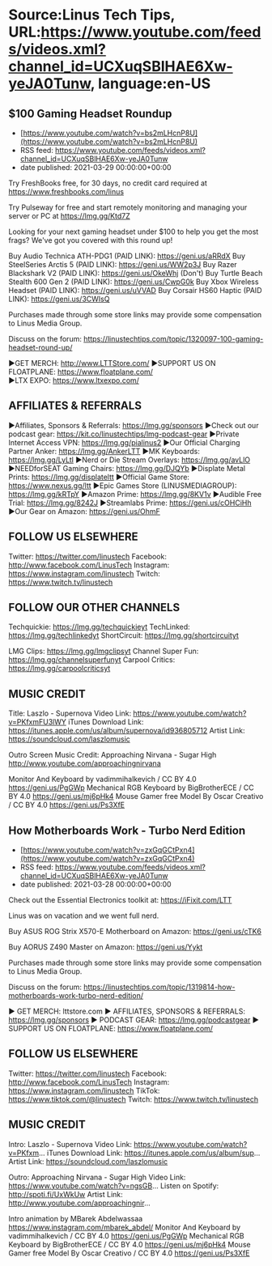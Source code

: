 # Source:Linus Tech Tips, URL:https://www.youtube.com/feeds/videos.xml?channel_id=UCXuqSBlHAE6Xw-yeJA0Tunw, language:en-US

## $100 Gaming Headset Roundup
 - [https://www.youtube.com/watch?v=bs2mLHcnP8U](https://www.youtube.com/watch?v=bs2mLHcnP8U)
 - RSS feed: https://www.youtube.com/feeds/videos.xml?channel_id=UCXuqSBlHAE6Xw-yeJA0Tunw
 - date published: 2021-03-29 00:00:00+00:00

Try FreshBooks free, for 30 days, no credit card required at https://www.freshbooks.com/linus

Try Pulseway for free and start remotely monitoring and managing your server or PC at https://lmg.gg/Ktd7Z

Looking for your next gaming headset under $100 to help you get the most frags? We've got you covered with this round up!

Buy Audio Technica ATH-PDG1 (PAID LINK): https://geni.us/aRRdX
Buy SteelSeries Arctis 5 (PAID LINK): https://geni.us/WW2p3J
Buy Razer Blackshark V2 (PAID LINK): https://geni.us/OkeWhj
(Don't) Buy Turtle Beach Stealth 600 Gen 2 (PAID LINK): https://geni.us/CwpG0k
Buy Xbox Wireless Headset (PAID LINK): https://geni.us/uVVAD
Buy Corsair HS60 Haptic (PAID LINK): https://geni.us/3CWIsQ

Purchases made through some store links may provide some compensation to Linus Media Group.

Discuss on the forum: https://linustechtips.com/topic/1320097-100-gaming-headset-round-up/

►GET MERCH: http://www.LTTStore.com/
►SUPPORT US ON FLOATPLANE: https://www.floatplane.com/  
►LTX EXPO: https://www.ltxexpo.com/   

AFFILIATES & REFERRALS
---------------------------------------------------
►Affiliates, Sponsors & Referrals: https://lmg.gg/sponsors
►Check out our podcast gear: https://kit.co/linustechtips/lmg-podcast-gear
►Private Internet Access VPN: https://lmg.gg/pialinus2
►Our Official Charging Partner Anker: https://lmg.gg/AnkerLTT
►MK Keyboards: https://lmg.gg/LyLtl
►Nerd or Die Stream Overlays: https://lmg.gg/avLlO
►NEEDforSEAT Gaming Chairs: https://lmg.gg/DJQYb
►Displate Metal Prints: https://lmg.gg/displateltt
►Official Game Store: https://www.nexus.gg/ltt
►Epic Games Store (LINUSMEDIAGROUP): https://lmg.gg/kRTpY
►Amazon Prime: https://lmg.gg/8KV1v
►Audible Free Trial: https://lmg.gg/8242J
►Streamlabs Prime: https://geni.us/cOHCiHh
►Our Gear on Amazon: https://geni.us/OhmF

FOLLOW US ELSEWHERE
---------------------------------------------------  
Twitter: https://twitter.com/linustech
Facebook: http://www.facebook.com/LinusTech
Instagram: https://www.instagram.com/linustech
Twitch: https://www.twitch.tv/linustech

FOLLOW OUR OTHER CHANNELS
---------------------------------------------------  
Techquickie: https://lmg.gg/techquickieyt
TechLinked: https://lmg.gg/techlinkedyt
ShortCircuit: https://lmg.gg/shortcircuityt

LMG Clips: https://lmg.gg/lmgclipsyt
Channel Super Fun: https://lmg.gg/channelsuperfunyt
Carpool Critics: https://lmg.gg/carpoolcriticsyt

MUSIC CREDIT
---------------------------------------------------  
Title: Laszlo - Supernova
Video Link: https://www.youtube.com/watch?v=PKfxmFU3lWY
iTunes Download Link: https://itunes.apple.com/us/album/supernova/id936805712
Artist Link: https://soundcloud.com/laszlomusic

Outro Screen Music Credit: Approaching Nirvana - Sugar High http://www.youtube.com/approachingnirvana

Monitor And Keyboard by vadimmihalkevich / CC BY 4.0  https://geni.us/PgGWp
Mechanical RGB Keyboard by BigBrotherECE / CC BY 4.0 https://geni.us/mj6pHk4
Mouse Gamer free Model By Oscar Creativo / CC BY 4.0 https://geni.us/Ps3XfE

## How Motherboards Work - Turbo Nerd Edition
 - [https://www.youtube.com/watch?v=zxGqGCtPxn4](https://www.youtube.com/watch?v=zxGqGCtPxn4)
 - RSS feed: https://www.youtube.com/feeds/videos.xml?channel_id=UCXuqSBlHAE6Xw-yeJA0Tunw
 - date published: 2021-03-28 00:00:00+00:00

Check out the Essential Electronics toolkit at: https://iFixit.com/LTT 

Linus was on vacation and we went full nerd.

Buy ASUS ROG Strix X570-E Motherboard on Amazon: https://geni.us/cTK6

Buy AORUS Z490 Master on Amazon: https://geni.us/Yykt

Purchases made through some store links may provide some compensation to Linus Media Group.

Discuss on the forum: https://linustechtips.com/topic/1319814-how-motherboards-work-turbo-nerd-edition/

► GET MERCH: lttstore.com
► AFFILIATES, SPONSORS & REFERRALS: https://lmg.gg/sponsors
► PODCAST GEAR: https://lmg.gg/podcastgear
► SUPPORT US ON FLOATPLANE: https://www.floatplane.com/

FOLLOW US ELSEWHERE
---------------------------------------------------  
Twitter: https://twitter.com/linustech
Facebook: http://www.facebook.com/LinusTech
Instagram: https://www.instagram.com/linustech
TikTok: https://www.tiktok.com/@linustech
Twitch: https://www.twitch.tv/linustech

MUSIC CREDIT
---------------------------------------------------
Intro: Laszlo - Supernova
Video Link: https://www.youtube.com/watch?v=PKfxm...
iTunes Download Link: https://itunes.apple.com/us/album/sup...
Artist Link: https://soundcloud.com/laszlomusic

Outro: Approaching Nirvana - Sugar High
Video Link: https://www.youtube.com/watch?v=ngsGB...
Listen on Spotify: http://spoti.fi/UxWkUw
Artist Link: http://www.youtube.com/approachingnir...

Intro animation by MBarek Abdelwassaa https://www.instagram.com/mbarek_abdel/
Monitor And Keyboard by vadimmihalkevich / CC BY 4.0  https://geni.us/PgGWp
Mechanical RGB Keyboard by BigBrotherECE / CC BY 4.0 https://geni.us/mj6pHk4
Mouse Gamer free Model By Oscar Creativo / CC BY 4.0 https://geni.us/Ps3XfE

